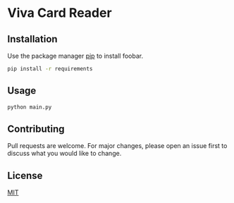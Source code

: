 # Viva Card Reader
 
## Installation

Use the package manager [pip](https://pip.pypa.io/en/stable/) to install foobar.

```bash
pip install -r requirements
```

## Usage

```bash
python main.py
```

## Contributing
Pull requests are welcome. For major changes, please open an issue first to discuss what you would like to change.

## License
[MIT](https://choosealicense.com/licenses/mit/)
